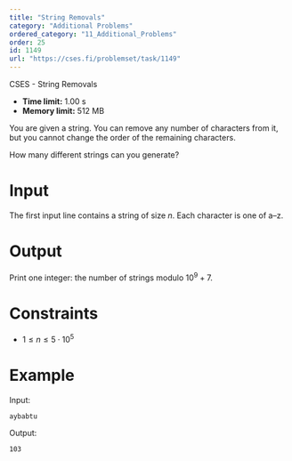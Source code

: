 ```yaml
---
title: "String Removals"
category: "Additional Problems"
ordered_category: "11_Additional_Problems"
order: 25
id: 1149
url: "https://cses.fi/problemset/task/1149"
---
```


CSES - String Removals

  * **Time limit:** 1.00 s
  * **Memory limit:** 512 MB

You are given a string. You can remove any number of characters from it, but
you cannot change the order of the remaining characters.

How many different strings can you generate?

# Input

The first input line contains a string of size $n$. Each character is one of
a–z.

# Output

Print one integer: the number of strings modulo $10^9+7$.

# Constraints

  * $1 \le n \le 5 \cdot 10^5$

# Example

Input:

    
    
    aybabtu
    

Output:

    
    
    103
    

